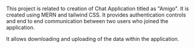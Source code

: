 This project is related to creation of Chat Application titled as "Amigo". It is created using MERN and tailwind CSS. It provides authentication controls and end to end communication between
two users who joined the application.

It allows downloading and uploading of the data within the application.

